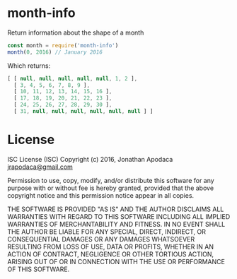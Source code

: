 # month-info

Return information about the shape of a month

```js
const month = require('month-info')
month(0, 2016) // January 2016
```

Which returns:

```js
[ [ null, null, null, null, null, 1, 2 ],
  [ 3, 4, 5, 6, 7, 8, 9 ],
  [ 10, 11, 12, 13, 14, 15, 16 ],
  [ 17, 18, 19, 20, 21, 22, 23 ],
  [ 24, 25, 26, 27, 28, 29, 30 ],
  [ 31, null, null, null, null, null, null ] ]
```

# License

ISC License (ISC)
Copyright (c) 2016, Jonathan Apodaca <jrapodaca@gmail.com>

Permission to use, copy, modify, and/or distribute this software for any purpose with or without fee is hereby granted, provided that the above copyright notice and this permission notice appear in all copies.

THE SOFTWARE IS PROVIDED "AS IS" AND THE AUTHOR DISCLAIMS ALL WARRANTIES WITH REGARD TO THIS SOFTWARE INCLUDING ALL IMPLIED WARRANTIES OF MERCHANTABILITY AND FITNESS. IN NO EVENT SHALL THE AUTHOR BE LIABLE FOR ANY SPECIAL, DIRECT, INDIRECT, OR CONSEQUENTIAL DAMAGES OR ANY DAMAGES WHATSOEVER RESULTING FROM LOSS OF USE, DATA OR PROFITS, WHETHER IN AN ACTION OF CONTRACT, NEGLIGENCE OR OTHER TORTIOUS ACTION, ARISING OUT OF OR IN CONNECTION WITH THE USE OR PERFORMANCE OF THIS SOFTWARE.
